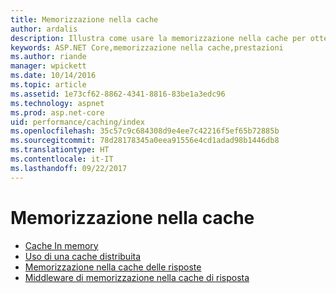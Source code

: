 ```yaml
---
title: Memorizzazione nella cache
author: ardalis
description: Illustra come usare la memorizzazione nella cache per ottenere prestazioni migliori.
keywords: ASP.NET Core,memorizzazione nella cache,prestazioni
ms.author: riande
manager: wpickett
ms.date: 10/14/2016
ms.topic: article
ms.assetid: 1e73cf62-8862-4341-8816-83be1a3edc96
ms.technology: aspnet
ms.prod: asp.net-core
uid: performance/caching/index
ms.openlocfilehash: 35c57c9c684308d9e4ee7c42216f5ef65b72885b
ms.sourcegitcommit: 78d28178345a0eea91556e4cd1adad98b1446db8
ms.translationtype: HT
ms.contentlocale: it-IT
ms.lasthandoff: 09/22/2017
---
```

# <a name="caching"></a>Memorizzazione nella cache

* [Cache In memory](memory.md)
* [Uso di una cache distribuita](distributed.md)
* [Memorizzazione nella cache delle risposte](response.md)
* [Middleware di memorizzazione nella cache di risposta](middleware.md)
